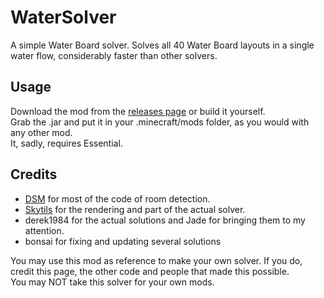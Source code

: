 # WaterSolver
A simple Water Board solver. Solves all 40 Water Board layouts in a single water flow, considerably faster than other solvers.

## Usage
Download the mod from the [releases page](https://github.com/Desco1/WaterSolver/releases) or build it yourself.\
Grab the .jar and put it in your .minecraft/mods folder, as you would with any other mod.\
It, sadly, requires Essential.

## Credits
- [DSM](https://github.com/bowser0000/SkyblockMod/) for most of the code of room detection.
- [Skytils](https://github.com/Skytils/SkytilsMod/) for the rendering and part of the actual solver.
- derek1984 for the actual solutions and Jade for bringing them to my attention.
- bonsai for fixing and updating several solutions

You may use this mod as reference to make your own solver. If you do, credit this page, the other code and people that made this possible.\
You may NOT take this solver for your own mods.